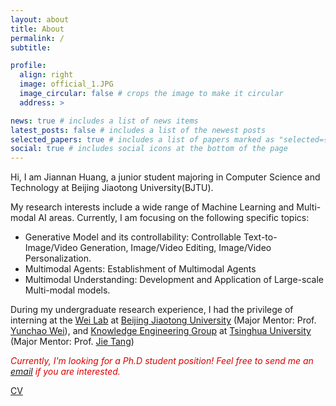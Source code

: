 ```yaml
---
layout: about
title: About
permalink: /
subtitle:

profile:
  align: right
  image: official_1.JPG
  image_circular: false # crops the image to make it circular
  address: >

news: true # includes a list of news items
latest_posts: false # includes a list of the newest posts
selected_papers: true # includes a list of papers marked as "selected={true}"
social: true # includes social icons at the bottom of the page
---
```


Hi, I am Jiannan Huang, a junior student majoring in Computer Science and Technology at Beijing Jiaotong University(BJTU).

My research interests include a wide range of Machine Learning and Multi-modal AI areas. Currently, I am focusing on the following specific topics:

* Generative Model and its controllability: Controllable Text-to-Image/Video Generation, Image/Video Editing, Image/Video Personalization.
* Multimodal Agents: Establishment of Multimodal Agents
* Multimodal Understanding: Development and Application of Large-scale Multi-modal models.

During my undergraduate research experience, I had the privilege of interning at the [Wei Lab](https://weiyc.github.io) at [Beijing Jiaotong University](https://www.bjtu.edu.cn) (Major Mentor: Prof. [Yunchao Wei](https://weiyc.github.io)), and [Knowledge Engineering Group](http://keg.cs.tsinghua.edu.cn) at [Tsinghua University](http://tsinghua.edu.cn) (Major Mentor: Prof. [Jie Tang](http://keg.cs.tsinghua.edu.cn/jietang/))

<!-- If you would like to collaborate with me or have any questions about me, please feel free to send me an [email](mailto:jiannan2003@gmail.com) -->

<font color="#dd0000">
  <i>
    Currently, I'm looking for a Ph.D student position! Feel free to send me an 
    <a href="mailto:jiannan2003@gmail.com">email</a> if you are interested.
  </i>
</font>

[CV](https://drive.google.com/file/d/1acdtXJEjeHUA_t2fSEJbF0JUaoIoHnG2/view?usp=sharing)
